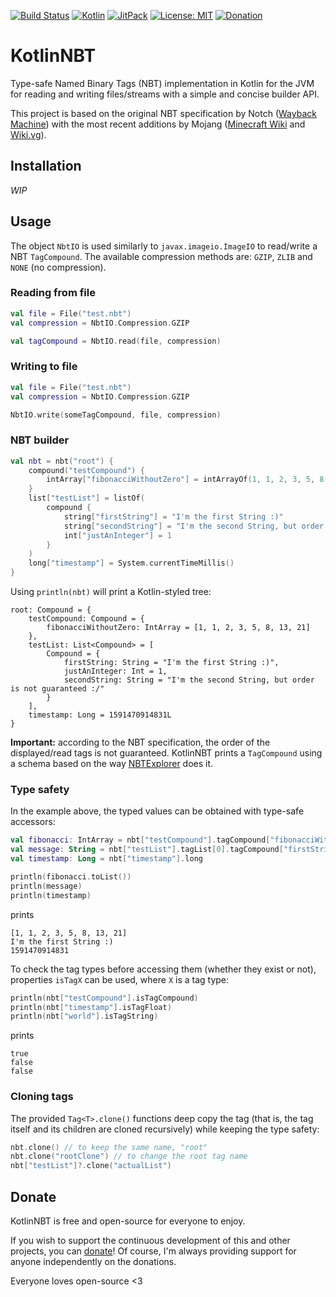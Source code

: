 [![Build Status](https://travis-ci.com/luizrcs/KotlinNBT.svg?branch=master)](https://travis-ci.com/luizrcs/KotlinNBT)
[![Kotlin](https://img.shields.io/badge/kotlin-1.5.20-green)](https://kotlinlang.org/)
[![JitPack](https://jitpack.io/v/luizrcs/KotlinNBT.svg)](https://jitpack.io/#luizrcs/KotlinNBT)
[![License: MIT](https://img.shields.io/github/license/luizrcs/KotlinNBT)](https://opensource.org/licenses/MIT)
[![Donation](https://img.shields.io/badge/donate-DonorBox-blue)](https://donorbox.org/luizrcs)

# KotlinNBT

Type-safe Named Binary Tags (NBT) implementation in Kotlin for the JVM for reading and writing files/streams with a simple and concise builder API.

This project is based on the original NBT specification by Notch ([Wayback Machine][WebArchive]) with the most recent additions by Mojang ([Minecraft Wiki][Gamepedia] and [Wiki.vg][WikiVG]).

## Installation

*WIP*

## Usage

The object `NbtIO` is used similarly to `javax.imageio.ImageIO` to read/write a NBT `TagCompound`. The available compression methods are: `GZIP`, `ZLIB` and `NONE` (no compression).

### Reading from file

```kotlin
val file = File("test.nbt")
val compression = NbtIO.Compression.GZIP

val tagCompound = NbtIO.read(file, compression)
```

### Writing to file

```kotlin
val file = File("test.nbt")
val compression = NbtIO.Compression.GZIP

NbtIO.write(someTagCompound, file, compression)
```

### NBT builder

```kotlin
val nbt = nbt("root") {
	compound("testCompound") {
		intArray["fibonacciWithoutZero"] = intArrayOf(1, 1, 2, 3, 5, 8, 13, 21)
	}
	list["testList"] = listOf(
		compound {
			string["firstString"] = "I'm the first String :)"
			string["secondString"] = "I'm the second String, but order is not guaranteed :/"
			int["justAnInteger"] = 1
		}
	)
	long["timestamp"] = System.currentTimeMillis()
}
```

Using `println(nbt)` will print a Kotlin-styled tree:

```
root: Compound = {
    testCompound: Compound = {
        fibonacciWithoutZero: IntArray = [1, 1, 2, 3, 5, 8, 13, 21]
    },
    testList: List<Compound> = [
        Compound = {
            firstString: String = "I'm the first String :)",
            justAnInteger: Int = 1,
            secondString: String = "I'm the second String, but order is not guaranteed :/"
        }
    ],
    timestamp: Long = 1591470914831L
}
```

**Important:** according to the NBT specification, the order of the displayed/read tags is not guaranteed. KotlinNBT prints a `TagCompound` using a schema based on the way [NBTExplorer][NBTExplorer] does it.

### Type safety

In the example above, the typed values can be obtained with type-safe accessors:

```kotlin
val fibonacci: IntArray = nbt["testCompound"].tagCompound["fibonacciWithoutZero"].intArray
val message: String = nbt["testList"].tagList[0].tagCompound["firstString"].string
val timestamp: Long = nbt["timestamp"].long

println(fibonacci.toList())
println(message)
println(timestamp)
``` 

prints

```
[1, 1, 2, 3, 5, 8, 13, 21]
I'm the first String :)
1591470914831
```

To check the tag types before accessing them (whether they exist or not), properties `isTagX` can be used, where `X` is a tag type:

```kotlin
println(nbt["testCompound"].isTagCompound)
println(nbt["timestamp"].isTagFloat)
println(nbt["world"].isTagString)
```

prints

```
true
false
false
```

### Cloning tags

The provided `Tag<T>.clone()` functions deep copy the tag (that is, the tag itself and its children are cloned recursively) while keeping the type safety:

```kotlin
nbt.clone() // to keep the same name, "root"
nbt.clone("rootClone") // to change the root tag name
nbt["testList"]?.clone("actualList")
```

## Donate

KotlinNBT is free and open-source for everyone to enjoy.

If you wish to support the continuous development of this and other projects, you can [donate][Donation]! Of course, I'm always providing support for anyone independently on the donations.

Everyone loves open-source <3

[WebArchive]: https://web.archive.org/web/20100124085747/http://www.minecraft.net/docs/NBT.txt

[Gamepedia]: https://minecraft.gamepedia.com/NBT_format

[WikiVG]: https://wiki.vg/NBT

[NBTExplorer]: https://github.com/jaquadro/NBTExplorer

[Donation]: https://donorbox.org/luizrcs